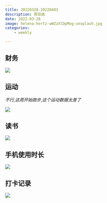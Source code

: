 ```yaml
---
title: 20220328-20220403
description: 周总结
date: 2022-03-28
image: helena-hertz-wWZzXlDpMog-unsplash.jpg
categories:
    - weekly

---
```



## 财务
![](https://home.sunzhe.cc:88/2022/04/06/bc630aec3f7c9.jpg)




## 运动
*不行,这周开始跑步,这个运动数据太差了*

![](https://home.sunzhe.cc:88/2022/04/06/d1e33f2eea09b.jpg)

## 读书

![](https://home.sunzhe.cc:88/2022/04/06/8150f9866d59a.jpg)


## 手机使用时长

![](https://home.sunzhe.cc:88/2022/04/06/b03195d134ff8.jpg)



## 打卡记录

![](https://home.sunzhe.cc:88/2022/04/06/9d6c3ce14fcb1.jpg)

